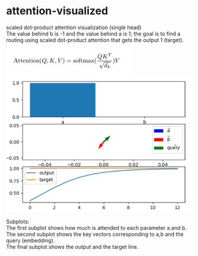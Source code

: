 # attention-visualized
scaled dot-product attention visualization (single head) <br/>
The value behind b is -1 and the value behind a is 1; the goal is to find a routing using scaled dot-product attention that gets the output 1 (target). <br/>

<img src= "https://github.com/MOVzeroOne/attention-visualized/blob/master/formula.PNG">
<img src="https://github.com/MOVzeroOne/attention-visualized/blob/master/attention.PNG">

Subplots: <br/>
The first subplot shows how much is attended to each parameter a and b. <br/>
The second subplot shows the key vectors corresponding to a,b and the query (embedding). <br/>
The final subplot shows the output and the target line. <br/>
